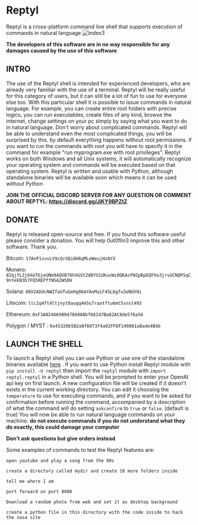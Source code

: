 # Reptyl
Reptyl is a cross-platform command line shell that supports execution of commands in natural language 
![index3](https://user-images.githubusercontent.com/114559605/221433243-8ca74d72-b173-47c2-ba70-6827eb516b1f.png)

**The developers of this software are in no way responsible for any damages caused by the use of this software**

## INTRO

The use of the Reptyl shell is intended for experienced developers, who are already very familiar with the use of a terminal. Reptyl will be really useful for this category of users, but it can still be a lot of fun to use for everyone else too. With this particular shell it is possible to issue commands in natural language. For example, you can create entire root folders with precise logics, you can run executables, create files of any kind, browse the internet, change settings on your pc simply by saying what you want to do in natural language. Don't worry about complicated commands. Reptyl will be able to understand even the most complicated things, you will be surprised by this. by default everything happens without root permissions. if you want to run the commands with root you will have to specify it in the command for example "run myprogram.exe with root privileges". Reptyl works on both Windows and all Unix systems, it will automatically recognize your operating system and commands will be executed based on that operating system.
Reptyl is written and usable with Python, although standalone binaries will be available soon which means it can be used without Python

**JOIN THE OFFICIAL DISCORD SERVER FOR ANY QUESTION OR COMMENT ABOUT REPTYL: https://discord.gg/JjKY9BPZtZ**

## DONATE
Reptyl is released open-source and free.
If you found this software useful please consider a donation.
You will help 0ut0flin3 improve this and other software.
Thank you.

Bitcoin:  `17AnP1zuvLV9cQrGQi6H6qMLeWeujHzAYX`

Monero: `82qjYLZj6XeTGjeUNm9AQVB78hVGStZd8YU1UKuvWz8QKAzFWZpBpEQFho3jrvUCNQPSqC9nYeEN3b7FQ5REPffNSA2WSDH`

Solana: `6RX2ADdcNWZfaUfuGeHg86AYAoMuLF45Lbgfu3oNGh9i`

Litecoin: `ltc1q4ft4ltjnyt8auqq4m5u7raatftu6mt5snst493`

Ethereum: `0xF3A0246690947669A0bf68147Ba82AC8de576a56`

Polygon / MYST : `0x45320b5B2a8f6073f4a92FFDF149861aBade4B4b`


## LAUNCH THE SHELL
To launch a Reptyl shell you can use Python or use one of the standalone binaries available <a href="http://reptyl.org/download">here</a> .
If you want to use Python install Reptyl module with `pip install -U reptyl` then import the `reptyl` module with `import reptyl.reptyl` in a Python shell. You will be prompted to enter your OpenAI api key on first launch. A new configuration file  will be created if it doesn't exists in the current working directory. You can edit it choosing the `temperature` to use for executing commands, and if you want to be asked for confirmation before running the command, accompanied by a description of what the command will do setting `askconfirm` to `true` or `false`. (default is true) 
You will now be able to run natural language commands on your machine. 
**do not execute commands if you do not understand what they do exactly, this could damage your computer**

**Don't ask questions but give orders instead**

Some examples of commands to test the Reptyl features are:

`open youtube and play a song from the 80s`

`create a directory called mydir and create 10 more folders inside`

`tell me where I am`

`port forward on port 8080`

`Download a random photo from web and set it as desktop background`

`create a python file in this directory with the code inside to hack the nasa site`

